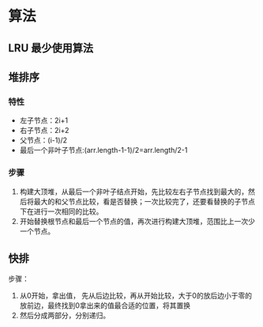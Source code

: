 # 算法

## LRU 最少使用算法

## 堆排序
### 特性
- 左子节点：2i+1
- 右子节点：2i+2
- 父节点：(i-1)/2
- 最后一个非叶子节点:(arr.length-1-1)/2=arr.length/2-1

### 步骤
1. 构建大顶堆，从最后一个非叶子结点开始，先比较左右子节点找到最大的，然后将最大的和父节点比较，看是否替换；一次比较完了，还要看替换的子节点下在进行一次相同的比较。
2. 开始替换根节点和最后一个节点的值，再次进行构建大顶堆，范围比上一次少一个节点。

## 快排
步骤：
1. 从0开始，拿出值， 先从后边比较，再从开始比较，大于0的放后边小于零的放前边，最终找到0拿出来的值最合适的位置，将其置换
2. 然后分成两部分，分别递归。
